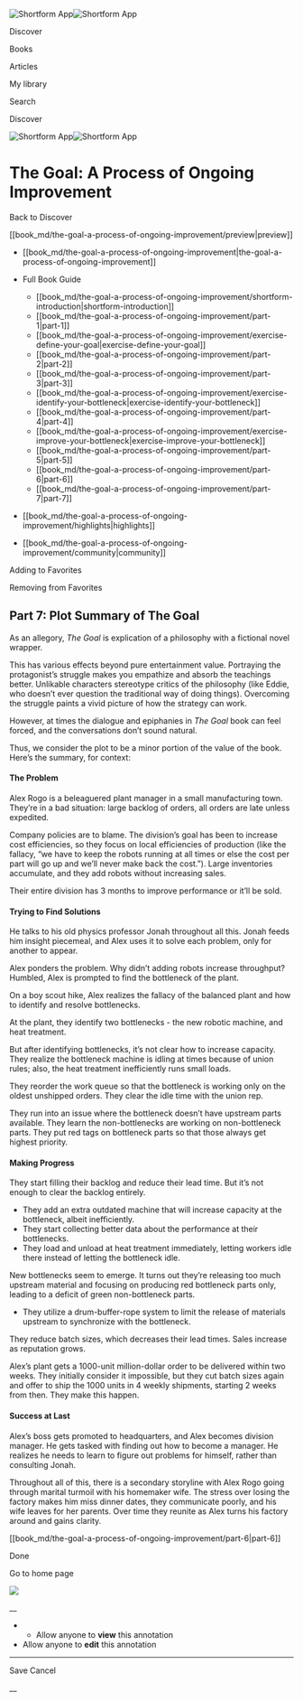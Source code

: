 ![Shortform App](/img/logo.36a2399e.svg)![Shortform App](/img/logo-dark.70c1b072.svg)

Discover

Books

Articles

My library

Search

Discover

![Shortform App](/img/logo.36a2399e.svg)![Shortform App](/img/logo-dark.70c1b072.svg)

# The Goal: A Process of Ongoing Improvement

Back to Discover

[[book_md/the-goal-a-process-of-ongoing-improvement/preview|preview]]

  * [[book_md/the-goal-a-process-of-ongoing-improvement|the-goal-a-process-of-ongoing-improvement]]
  * Full Book Guide

    * [[book_md/the-goal-a-process-of-ongoing-improvement/shortform-introduction|shortform-introduction]]
    * [[book_md/the-goal-a-process-of-ongoing-improvement/part-1|part-1]]
    * [[book_md/the-goal-a-process-of-ongoing-improvement/exercise-define-your-goal|exercise-define-your-goal]]
    * [[book_md/the-goal-a-process-of-ongoing-improvement/part-2|part-2]]
    * [[book_md/the-goal-a-process-of-ongoing-improvement/part-3|part-3]]
    * [[book_md/the-goal-a-process-of-ongoing-improvement/exercise-identify-your-bottleneck|exercise-identify-your-bottleneck]]
    * [[book_md/the-goal-a-process-of-ongoing-improvement/part-4|part-4]]
    * [[book_md/the-goal-a-process-of-ongoing-improvement/exercise-improve-your-bottleneck|exercise-improve-your-bottleneck]]
    * [[book_md/the-goal-a-process-of-ongoing-improvement/part-5|part-5]]
    * [[book_md/the-goal-a-process-of-ongoing-improvement/part-6|part-6]]
    * [[book_md/the-goal-a-process-of-ongoing-improvement/part-7|part-7]]
  * [[book_md/the-goal-a-process-of-ongoing-improvement/highlights|highlights]]
  * [[book_md/the-goal-a-process-of-ongoing-improvement/community|community]]



Adding to Favorites 

Removing from Favorites 

## Part 7: Plot Summary of The Goal

As an allegory, _The Goal_ is explication of a philosophy with a fictional novel wrapper.

This has various effects beyond pure entertainment value. Portraying the protagonist’s struggle makes you empathize and absorb the teachings better. Unlikable characters stereotype critics of the philosophy (like Eddie, who doesn’t ever question the traditional way of doing things). Overcoming the struggle paints a vivid picture of how the strategy can work.

However, at times the dialogue and epiphanies in _The Goal_ book can feel forced, and the conversations don’t sound natural.

Thus, we consider the plot to be a minor portion of the value of the book. Here’s the summary, for context:

#### The Problem

Alex Rogo is a beleaguered plant manager in a small manufacturing town. They’re in a bad situation: large backlog of orders, all orders are late unless expedited.

Company policies are to blame. The division’s goal has been to increase cost efficiencies, so they focus on local efficiencies of production (like the fallacy, “we have to keep the robots running at all times or else the cost per part will go up and we’ll never make back the cost.”). Large inventories accumulate, and they add robots without increasing sales.

Their entire division has 3 months to improve performance or it’ll be sold.

#### Trying to Find Solutions

He talks to his old physics professor Jonah throughout all this. Jonah feeds him insight piecemeal, and Alex uses it to solve each problem, only for another to appear.

Alex ponders the problem. Why didn’t adding robots increase throughput? Humbled, Alex is prompted to find the bottleneck of the plant.

On a boy scout hike, Alex realizes the fallacy of the balanced plant and how to identify and resolve bottlenecks.

At the plant, they identify two bottlenecks - the new robotic machine, and heat treatment.

But after identifying bottlenecks, it’s not clear how to increase capacity. They realize the bottleneck machine is idling at times because of union rules; also, the heat treatment inefficiently runs small loads.

They reorder the work queue so that the bottleneck is working only on the oldest unshipped orders. They clear the idle time with the union rep.

They run into an issue where the bottleneck doesn’t have upstream parts available. They learn the non-bottlenecks are working on non-bottleneck parts. They put red tags on bottleneck parts so that those always get highest priority.

#### Making Progress

They start filling their backlog and reduce their lead time. But it’s not enough to clear the backlog entirely.

  * They add an extra outdated machine that will increase capacity at the bottleneck, albeit inefficiently. 
  * They start collecting better data about the performance at their bottlenecks. 
  * They load and unload at heat treatment immediately, letting workers idle there instead of letting the bottleneck idle. 



New bottlenecks seem to emerge. It turns out they’re releasing too much upstream material and focusing on producing red bottleneck parts only, leading to a deficit of green non-bottleneck parts.

  * They utilize a drum-buffer-rope system to limit the release of materials upstream to synchronize with the bottleneck.



They reduce batch sizes, which decreases their lead times. Sales increase as reputation grows.

Alex’s plant gets a 1000-unit million-dollar order to be delivered within two weeks. They initially consider it impossible, but they cut batch sizes again and offer to ship the 1000 units in 4 weekly shipments, starting 2 weeks from then. They make this happen.

#### Success at Last

Alex’s boss gets promoted to headquarters, and Alex becomes division manager. He gets tasked with finding out how to become a manager. He realizes he needs to learn to figure out problems for himself, rather than consulting Jonah.

Throughout all of this, there is a secondary storyline with Alex Rogo going through marital turmoil with his homemaker wife. The stress over losing the factory makes him miss dinner dates, they communicate poorly, and his wife leaves for her parents. Over time they reunite as Alex turns his factory around and gains clarity.

[[book_md/the-goal-a-process-of-ongoing-improvement/part-6|part-6]]

Done

Go to home page 

![](https://bat.bing.com/action/0?ti=56018282&Ver=2&mid=f4b72af0-c62d-4f6a-9ce2-2ed1cde59d94&sid=1711133063fa11eebdec89a8b8ae3bbc&vid=171147a063fa11eea7440fcfeb230d96&vids=0&msclkid=N&pi=0&lg=en-US&sw=800&sh=600&sc=24&nwd=1&tl=Shortform%20%7C%20Book&p=https%3A%2F%2Fwww.shortform.com%2Fapp%2Fbook%2Fthe-goal-a-process-of-ongoing-improvement%2Fpart-7&r=&lt=561&evt=pageLoad&sv=1&rn=548602)

__

  *   * Allow anyone to **view** this annotation
  * Allow anyone to **edit** this annotation



* * *

Save Cancel

__



